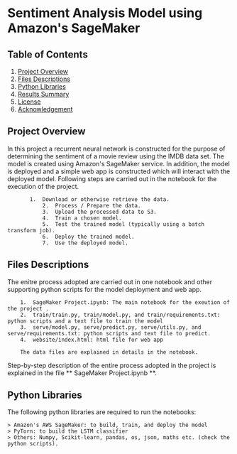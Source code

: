 # Sentiment Analysis Model using Amazon's SageMaker


## Table of Contents

1. [Project Overview](#project_overview)
2. [Files Descriptions](#files_descriptions)
3. [Python Libraries](#python_libraries)
4. [Results Summary](#results_summary)
5. [License](#license)
6. [Acknowledgement](#acknowledgement)

<a name="project_overview"></a>
## Project Overview
In this project a recurrent neural network is constructed for the purpose of determining the sentiment of a movie review using the IMDB data set. The model is created using Amazon's SageMaker service. In addition, the model is deployed and a simple web app is constructed which will interact with the deployed model. Following steps are carried out in the notebook for the execution of the project.
              
	       1.  Download or otherwise retrieve the data.
               2.  Process / Prepare the data.
               3.  Upload the processed data to S3.
               4.  Train a chosen model.
               5.  Test the trained model (typically using a batch transform job).
               6.  Deploy the trained model.
               7.  Use the deployed model.

<a name="files_descriptions"></a>
## Files Descriptions

The enitre process adopted are carried out in one notebook and other supporting python scripts for the model deployment and web app.
    
        1.  SageMaker Project.ipynb: The main notebook for the exeution of the project .
        2.  train/train.py, train/model.py, and train/requirements.txt: python scripts and a text file to train the model
        3.  serve/model.py, serve/predict.py, serve/utils.py, and serve/requirements.txt: python scripts and text file to predict.
        4.  website/index.html: html file for web app
        
        The data files are explained in details in the notebook.

Step-by-step description of the entire process adopted in the project is explained in the file ** SageMaker Project.ipynb **.

<a name="python_libraries"></a>
## Python Libraries

The following python libraries are required to run the notebooks:
        
	> Amazon's AWS SageMaker: to build, train, and deploy the model
	> PyTorn: to build the LSTM classifier 
	> Others: Numpy, Scikit-learn, pandas, os, json, maths etc. (check the python scripts).
